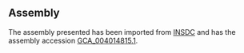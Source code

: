 
Assembly
--------

The assembly presented has been imported from 
[INSDC](http://www.insdc.org) and has the assembly accession
[GCA\_004014815.1](http://www.ebi.ac.uk/ena/data/view/GCA_004014815.1).

